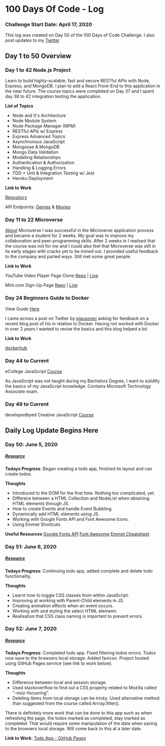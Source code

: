 # 100 Days Of Code - Log

### Challenge Start Date: April 17, 2020

This log was created on Day 50 of the 100 Days of Code Challenge.
I also post updates to my [Twitter](https://twitter.com/alanphilpott_)

## Day 1 to 50 Overview

### Day 1 to 42 Node.js Project

Learn to build highly-scalable, fast and secure RESTful APIs with Node, Express, and MongoDB. I plan to add a React Front-End to this application in the near future. The course topics were completed on Day 37 and I spent day 38 to 42 integration testing the application.

**List of Topics**

-   Node and It's Architecture
-   Node Module System
-   Node Package Manager (NPM)
-   RESTful APIs w/ Express
-   Express Advanced Topics
-   Asynchronous JavaScript
-   Mongoose & MongoDB
-   Mongo Data Validation
-   Modelling Relationships
-   Authentication & Authorization
-   Handling & Logging Errors
-   TDD + Unit & Integration Testing w/ Jest
-   Heroku Deployment

**Link to Work**

[Repository](https://github.com/alancphilpott/castify)

API Endpoints: [Genres](https://castify.herokuapp.com/api/genres) & [Movies](https://castify.herokuapp.com/api/movies)

### Day 11 to 22 Microverse

[About](https://www.microverse.org/) Microverse
I was successful in the Microverse application process and became a student for 2 weeks. My goal was to improve my collaboration and peer-programming skills. After 2 weeks in I realised that the course was not for me and I could also feel that Microverse was still in its early stages with cracks yet to be ironed out. I provided useful feedback to the company and parted ways. Still met some great people.

**Link to Work**

YouTube Video Player Page Clone [Repo](https://github.com/alancphilpott/youtube-clone) | [Live](https://rawcdn.githack.com/alancphilpott/youtube-clone/master/index.html)

Mint.com Sign-Up Page [Repo](https://github.com/DejazmachMolla/HTML-Forms) | [Live](https://rawcdn.githack.com/DejazmachMolla/HTML-Forms/master/index.html)

### Day 24 Beginners Guide to Docker

View Guide [Here](https://www.learncloudnative.com/blog/2020-04-29-beginners-guide-to-docker/#pull-and-run)

I came across a post on Twitter by [pjausovec](https://twitter.com/pjausovec) asking for feedback on a recent blog post of his in relation to Docker. Having not worked with Docker in over 2 years I wanted to revise the basics and this blog helped a lot.

**Link to Work**

[dockerhub](https://hub.docker.com/repository/docker/alanphilpott/docker-layers)

### Day 44 to Current

eCollege JavaScript [Course](https://www.fetchcourses.ie/course/finder?sfcw-courseId=228121)

As JavaScript was not taught during my Bachelors Degree, I want to solidify the basics of my JavaScript knowledge. Contains Microsoft Technology Associate exam.

### Day 49 to Current

developedbyed Creative JavaScript [Course](https://developedbyed.com/p/the-creative-javascript-course)

## Daily Log Update Begins Here

### Day 50: June 5, 2020

##### [Resource](https://developedbyed.com/p/the-creative-javascript-course)

**Todays Progress**: Began creating a todo app, finished its layout and can create todos.

**Thoughts**

-   Introduced to the DOM for the first time. Nothing too complicated, yet.
-   Differece between a HTML Collection and NodeList when obtaining HTML elements through JS.
-   How to create Events and handle Event Bubbling.
-   Dynamically add HTML elements using JS.
-   Working with Google Fonts API and Font Awesome Icons.
-   Using Emmet Shortcuts

**Useful Resources**
[Google Fonts API](https://developers.google.com/fonts)
[Font Awesome](https://fontawesome.com/)
[Emmet Cheatsheet](https://docs.emmet.io/cheat-sheet/)

### Day 51: June 6, 2020

##### [Resource](https://developedbyed.com/p/the-creative-javascript-course)

**Todays Progress**: Continuing todo app, added complete and delete todo functionality.

**Thoughts**

-   Learnt how to toggle CSS classes from within JavaScript.
-   Improving at working with Parent-Child elements in JS.
-   Creating animation effects when an event occurs.
-   Working with and styling the select HTML elememt.
-   Realisation that CSS class naming is important to prevent errors.

### Day 52: June 7, 2020

##### [Resource](https://developedbyed.com/p/the-creative-javascript-course)

**Todays Progress**: Completed todo app. Fixed filtering todos errors. Todos now save to the browsers local storage. Added favicon. Project hosted using GitHub Pages service (see link to work below).

**Thoughts**

-   Difference between local and session storage.
-   Used stackoverflow to find out a CSS property related to Mozilla called "-moz-focusring".
-   Deleting items from local storage can be tricky. Used alternative method than suggested from the course called Arrray.filter().

There is definitely more work that can be done to this app such as when refreshing the page, the todos marked as completed, stay marked as completed. That would require some manipulation of the data when saving to the browsers local storage. Will come back to this at a later date.

**Link to Work**: [Todo App - GitHub Pages](https://alancphilpott.github.io/simplist)
